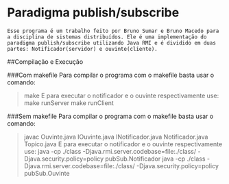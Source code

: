 # Paradigma publish/subscribe

    Esse programa é um trabalho feito por Bruno Sumar e Bruno Macedo para a disciplina de sistemas distribuídos. Ele é uma implementação do paradigma publish/subscribe utilizando Java RMI e é dividido em duas partes: Notificador(servidor) e ouvinte(cliente).
    
##Compilação e Execução

###Com makefile
Para compilar o programa com o makefile basta usar o comando:
>make
E para executar o notificador e o ouvinte respectivamente use:
>make runServer
>make runClient

###Sem makefile
Para compilar o programa com o makefile basta usar o comando:
>javac Ouvinte.java IOuvinte.java INotificador.java Notificador.java Topico.java
E para executar o notificador e o ouvinte respectivamente use:
>java -cp ./class -Djava.rmi.server.codebase=file:./class/ -Djava.security.policy=policy pubSub.Notificador
>java -cp ./class -Djava.rmi.server.codebase=file:./class/ -Djava.security.policy=policy pubSub.Ouvinte
